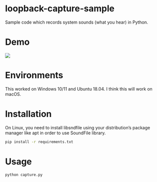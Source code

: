# loopback-capture-sample
Sample code which records system sounds (what you hear) in Python.

# Demo
[![](https://img.youtube.com/vi/7xQAhQWhLHs/0.jpg)](https://www.youtube.com/watch?v=7xQAhQWhLHs)

# Environments
This worked on Windows 10/11 and Ubuntu 18.04.
I think this will work on macOS.

# Installation
On Linux, you need to install libsndfile using your distribution’s package manager like apt in order to use SoundFile library.
```bash
pip install -r requirements.txt
```

# Usage
```bash
python capture.py
```

